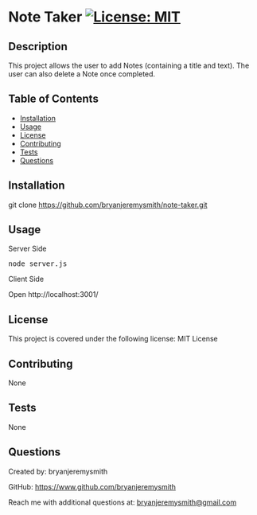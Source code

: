 # Note Taker [![License: MIT](https://img.shields.io/badge/License-MIT-yellow.svg)](https://opensource.org/licenses/MIT)

## Description

This project allows the user to add Notes (containing a title and text).  The user can also delete a Note once completed.

## Table of Contents

- [Installation](#installation)
- [Usage](#usage)
- [License](#license)
- [Contributing](#contributing)
- [Tests](#tests)
- [Questions](#questions)

## Installation

git clone https://github.com/bryanjeremysmith/note-taker.git

## Usage

Server Side

<pre>node server.js</pre>

Client Side

Open http://localhost:3001/

## License 

This project is covered under the following license: MIT License

## Contributing

None

## Tests

None

## Questions

Created by: bryanjeremysmith

GitHub: https://www.github.com/bryanjeremysmith

Reach me with additional questions at: bryanjeremysmith@gmail.com